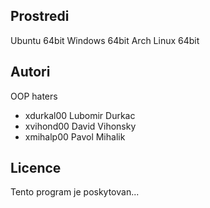 Prostredi
---------

Ubuntu 64bit
Windows 64bit
Arch Linux 64bit

Autori
------

OOP haters
- xdurkal00 Lubomir Durkac 
- xvihond00 David Vihonsky 
- xmihalp00 Pavol Mihalik 

Licence
-------

Tento program je poskytovan...
